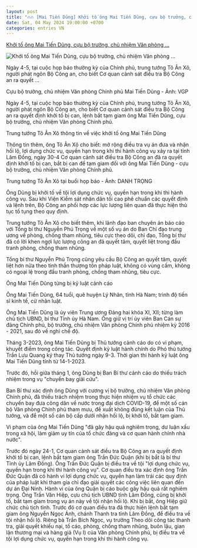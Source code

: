 ```yaml
---
layout: post
title: "🔥🔥 [Mai Tiến Dũng] Khởi tố ông Mai Tiến Dũng, cựu bộ trưởng, chủ nhiệm Văn phòng ..."
date: Sat, 04 May 2024 19:00:00 +0700
categories: entries VN
---
```

[Khởi tố ông Mai Tiến Dũng, cựu bộ trưởng, chủ nhiệm Văn phòng ...](https://tuoitre.vn/khoi-to-ong-mai-tien-dung-cuu-bo-truong-chu-nhiem-van-phong-chinh-phu-20240327140908199.htm)

![Khởi tố ông Mai Tiến Dũng, cựu bộ trưởng, chủ nhiệm Văn phòng ...](https://cdn1.tuoitre.vn/zoom/600_315/471584752817336320/2024/3/27/ong-mai-tien-dung-17063327664862029456497-71-0-750-1297-crop-171152294602160150901.png)

Ngày 4-5, tại cuộc họp báo thường kỳ của Chính phủ, trung tướng Tô Ân Xô, người phát ngôn Bộ Công an, cho biết Cơ quan cảnh sát điều tra Bộ Công an ra quyết ...

Cựu bộ trưởng, chủ nhiệm Văn phòng Chính phủ Mai Tiến Dũng - Ảnh: VGP

Ngày 4-5, tại cuộc họp báo thường kỳ của Chính phủ, trung tướng Tô Ân Xô, người phát ngôn Bộ Công an, cho biết Cơ quan cảnh sát điều tra Bộ Công an ra quyết định khởi tố bị can, lệnh bắt tạm giam ông Mai Tiến Dũng, cựu bộ trưởng, chủ nhiệm Văn phòng Chính phủ.

Trung tướng Tô Ân Xô thông tin về việc khởi tố ông Mai Tiến Dũng

Thông tin thêm, ông Tô Ân Xô cho biết: mở rộng điều tra vụ án đưa và nhận hối lộ, lợi dụng chức vụ, quyền hạn trong khi thi hành công vụ xảy ra tại tỉnh Lâm Đồng, ngày 30-4 Cơ quan cảnh sát điều tra Bộ Công an đã ra quyết định khởi tố bị can, bắt bị can để tạm giam đối với ông Mai Tiến Dũng - cựu bộ trưởng, chủ nhiệm Văn phòng Chính phủ.

Trung tướng Tô Ân Xô tại buổi họp báo - Ảnh: DANH TRỌNG

Ông Dũng bị khởi tố về tội lợi dụng chức vụ, quyền hạn trong khi thi hành công vụ. Sau khi Viện Kiểm sát nhân dân tối cao phê chuẩn các quyết định và lệnh trên, Bộ Công an phối hợp các lực lượng liên quan đã thực hiện thủ tục tố tụng theo quy định.

Trung tướng Tô Ân Xô cho biết thêm, khi lãnh đạo ban chuyên án báo cáo với Tổng bí thư Nguyễn Phú Trọng về một số vụ án do Ban Chỉ đạo trung ương về phòng, chống tham nhũng, tiêu cực theo dõi, chỉ đạo, Tổng bí thư đã có lời khen ngợi lực lượng công an đã quyết tâm, quyết liệt trong đấu tranh phòng, chống tham nhũng.

Tổng bí thư Nguyễn Phú Trọng cũng yêu cầu Bộ Công an quyết tâm, quyết liệt hơn nữa theo tinh thần thượng tôn pháp luật, không có vùng cấm, không có ngoại lệ trong đấu tranh phòng, chống tham nhũng, tiêu cực.

Ông Mai Tiến Dũng từng bị kỷ luật cảnh cáo

Ông Mai Tiến Dũng, 64 tuổi, quê huyện Lý Nhân, tỉnh Hà Nam; trình độ tiến sĩ kinh tế, cử nhân luật.

Ông Mai Tiến Dũng là ủy viên Trung ương Đảng hai khóa XI, XII; từng làm chủ tịch UBND, bí thư Tỉnh ủy Hà Nam. Ông giữ vị trí ủy viên Ban Cán sự đảng Chính phủ, bộ trưởng, chủ nhiệm Văn phòng Chính phủ nhiệm kỳ 2016 - 2021, sau đó về nghỉ chế độ.

Tháng 3-2023, ông Mai Tiến Dũng bị Thủ tướng cảnh cáo do có vi phạm, khuyết điểm trong công tác. Quyết định kỷ luật hành chính do Phó thủ tướng Trần Lưu Quang ký thay Thủ tướng ngày 9-3. Thời gian thi hành kỷ luật ông Mai Tiến Dũng tính từ 14-1-2023.

Trước đó, hồi giữa tháng 1, ông Dũng bị Ban Bí thư cảnh cáo do thiếu trách nhiệm trong vụ "chuyến bay giải cứu".

Ban Bí thư xác định ông Dũng với cương vị bộ trưởng, chủ nhiệm Văn phòng Chính phủ, đã thiếu trách nhiệm trong thực hiện nhiệm vụ tổ chức các chuyến bay đưa công dân về nước trong đại dịch COVID-19, để một số cán bộ Văn phòng Chính phủ tham mưu, đề xuất không đúng kết luận của Thủ tướng, và để một số cán bộ cấp dưới nhận hối lộ, bị khởi tố, bắt tạm giam.

Vi phạm của ông Mai Tiến Dũng "đã gây hậu quả nghiêm trọng, dư luận xấu trong xã hội, làm giảm uy tín của tổ chức đảng và cơ quan hành chính nhà nước".

Trước đó ngày 24-1, Cơ quan cảnh sát điều tra Bộ Công an ra quyết định khởi tố bị can, lệnh bắt tạm giam ông Trần Đức Quận (khi bị bắt là bí thư Tỉnh ủy Lâm Đồng). Ông Trần Đức Quận bị điều tra về tội "lợi dụng chức vụ, quyền hạn trong khi thi hành công vụ". Cơ quan điều tra xác định ông Trần Đức Quận đã có hành vi lợi dụng chức vụ, quyền hạn làm trái các quy định của pháp luật khi tham gia chỉ đạo giải quyết các công việc liên quan đến dự án Đại Ninh. Hành vi của ông Quận bị cáo buộc gây hậu quả rất nghiêm trọng. Ông Trần Văn Hiệp, cựu chủ tịch UBND tỉnh Lâm Đồng, cũng bị khởi tố, bắt tạm giam trong vụ án này về tội nhận hối lộ. Khi bị bắt, ông Hiệp giữ chức chủ tịch tỉnh. Trước đó cơ quan điều tra đã thực hiện lệnh bắt tạm giam ông Nguyễn Ngọc Ánh, chánh Thanh tra tỉnh Lâm Đồng, để điều tra về tội nhận hối lộ. Riêng bà Trần Bích Ngọc, vụ trưởng Theo dõi công tác thanh tra, giải quyết khiếu nại, tố cáo, phòng, chống tham nhũng, buôn lậu, gian lận thương mại và hàng giả (Vụ I) của Văn phòng Chính phủ, bị điều tra về tội lợi dụng chức vụ, quyền hạn trong khi thi hành công vụ.

